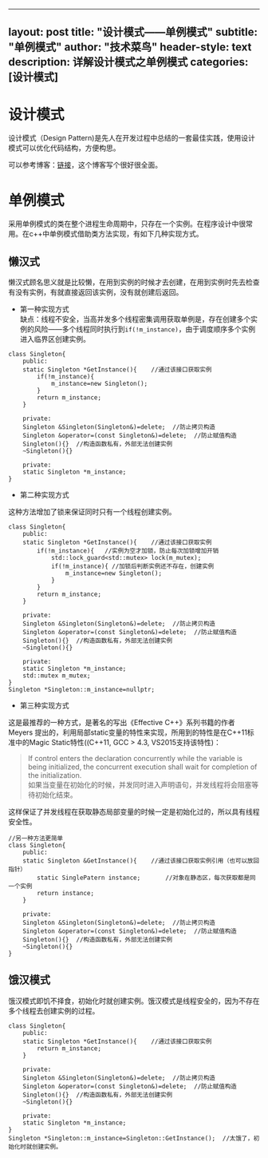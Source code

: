
---
layout: post
title: "设计模式——单例模式"
subtitle: "单例模式"
author: "技术菜鸟"
header-style: text
description: 详解设计模式之单例模式
categories: [设计模式]
---

# 设计模式

设计模式（Design Pattern)是先人在开发过程中总结的一套最佳实践，使用设计模式可以优化代码结构，方便构思。

可以参考博客：[链接](https://www.cnblogs.com/sunchaothu/p/10389842.html)，这个博客写个很好很全面。

# 单例模式
采用单例模式的类在整个进程生命周期中，只存在一个实例。在程序设计中很常用。在c++中单例模式借助类方法实现，有如下几种实现方式。

## 懒汉式
懒汉式顾名思义就是比较懒，在用到实例的时候才去创建，在用到实例时先去检查有没有实例，有就直接返回该实例，没有就创建后返回。

- 第一种实现方式  
缺点：线程不安全，当高并发多个线程密集调用获取单例是，存在创建多个实例的风险——多个线程同时执行到`if(!m_instance)`，由于调度顺序多个实例进入临界区创建实例。

```
class Singleton{
    public:
    static Singleton *GetInstance(){    //通过该接口获取实例
        if(!m_instance){
            m_instance=new Singleton();
        }
        return m_instance;
    }

    private:
    Singleton &Singleton(Singleton&)=delete;  //防止拷贝构造
    Singleton &operator=(const Singleton&)=delete;  //防止赋值构造
    Singleton(){}  //构造函数私有，外部无法创建实例
    ~Singleton(){}

    private:
    static Singleton *m_instance;
}

```

- 第二种实现方式

这种方法增加了锁来保证同时只有一个线程创建实例。

```
class Singleton{
    public:
    static Singleton *GetInstance(){    //通过该接口获取实例
        if(!m_instance){   //实例为空才加锁，防止每次加锁增加开销
            std::lock_guard<std::mutex> lock(m_mutex);
            if(!m_instance){ //加锁后判断实例还不存在，创建实例
                m_instance=new Singleton();
            }
        }
        return m_instance;
    }

    private:
    Singleton &Singleton(Singleton&)=delete;  //防止拷贝构造
    Singleton &operator=(const Singleton&)=delete;  //防止赋值构造
    Singleton(){}  //构造函数私有，外部无法创建实例
    ~Singleton(){}

    private:
    static Singleton *m_instance;
    std::mutex m_mutex;
}
Singleton *Singleton::m_instance=nullptr;

```
- 第三种实现方式
  
这是最推荐的一种方式，是著名的写出《Effective C++》系列书籍的作者 Meyers 提出的，利用局部static变量的特性来实现，所用到的特性是在C++11标准中的Magic Static特性((C++11, GCC > 4.3, VS2015支持该特性)：

> If control enters the declaration concurrently while the variable is being initialized, the concurrent execution shall wait for completion of the initialization.  
> 如果当变量在初始化的时候，并发同时进入声明语句，并发线程将会阻塞等待初始化结束。

这样保证了并发线程在获取静态局部变量的时候一定是初始化过的，所以具有线程安全性。
```
//另一种方法更简单
class Singleton{
    public:
    static Singleton &GetInstance(){    //通过该接口获取实例引用（也可以放回指针）
        static SinglePatern instance;       //对象在静态区，每次获取都是同一个实例
        return instance;
    }

    private:
    Singleton &Singleton(Singleton&)=delete;  //防止拷贝构造
    Singleton &operator=(const Singleton&)=delete;  //防止赋值构造
    Singleton(){}  //构造函数私有，外部无法创建实例
    ~Singleton(){}
}

```

## 饿汉模式
饿汉模式即饥不择食，初始化时就创建实例。饿汉模式是线程安全的，因为不存在多个线程去创建实例的过程。

```
class Singleton{
    public:
    static Singleton *GetInstance(){    //通过该接口获取实例
        return m_instance;
    }

    private:
    Singleton &Singleton(Singleton&)=delete;  //防止拷贝构造
    Singleton &operator=(const Singleton&)=delete;  //防止赋值构造
    Singleton(){}  //构造函数私有，外部无法创建实例
    ~Singleton(){}
    
    private:
    static Singleton *m_instance;
}
Singleton *Singleton::m_instance=Singleton::GetInstance();  //太饿了，初始化时就创建实例。
```

